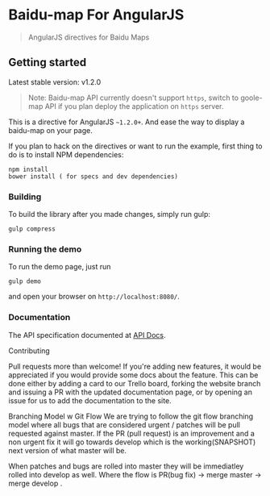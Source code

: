 # Baidu-map For AngularJS

> AngularJS directives for Baidu Maps

## Getting started

Latest stable version: v1.2.0
> Note: Baidu-map API currently doesn't support `https`, switch to goole-map API if you plan deploy the application on `https` server.

This is a directive for AngularJS `~1.2.0+`. And ease the way to display a baidu-map on your page.

If you plan to hack on the directives or want to run the example, first thing to do is to install NPM dependencies:

```shell
npm install
bower install ( for specs and dev dependencies)
```

### Building
To build the library after you made changes, simply run gulp:

```shell
gulp compress
```

### Running the demo
To run the demo page, just run

```shell
gulp demo
```

and open your browser on `http://localhost:8080/`.

### Documentation
The API specification documented at [API Docs](https://github.com/leftstick/BaiduMapForAngularJS/blob/master/docs/APIDocs.md).



Contributing

Pull requests more than welcome! If you're adding new features, it would be appreciated if you would provide some docs about the feature. This can be done either by adding a card to our Trello board, forking the website branch and issuing a PR with the updated documentation page, or by opening an issue for us to add the documentation to the site.

Branching Model w Git Flow We are trying to follow the git flow branching model where all bugs that are considered urgent / patches will be pull requested against master. If the PR (pull request) is an improvement and a non urgent fix it will go towards develop which is the working(SNAPSHOT) next version of what master will be.

When patches and bugs are rolled into master they will be immediatley rolled into develop as well. Where the flow is PR(bug fix) -> merge master -> merge develop .
